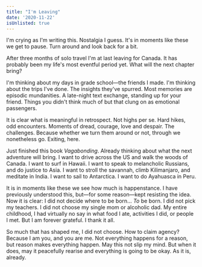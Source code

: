 ```yaml
---
title: "I'm Leaving"
date: '2020-11-22'
isUnlisted: true
---
```


I'm crying as I'm writing this. Nostalgia I guess. It's in moments like these we get to pause. Turn around and look back for a bit.

After three months of solo travel I'm at last leaving for Canada. It has probably been my life's most eventful period yet. What will the next chapter bring?

I'm thinking about my days in grade school—the friends I made. I'm thinking about the trips I've done. The insights they've spurred. Most memories are episodic mundanities. A late-night text exchange, standing up for your friend. Things you didn't think much of but that clung on as emotional passengers.

It is clear what is meaningful in retrospect. Not highs per se. Hard hikes, odd encounters. Moments of dread, courage, love and despair. The challenges. Because whether we turn them around or not, through we nonetheless go. Exiting, here.

Just finished this book _Vagabonding_. Already thinking about what the next adventure will bring. I want to drive across the US and walk the woods of Canada. I want to surf in Hawaii. I want to speak to melancholic Russians, and do justice to Asia. I want to stroll the savannah, climb Kilimanjaro, and meditate in India. I want to sail to Antarctica. I want to do Ayahuasca in Peru.

It is in moments like these we see how much is happenstance. I have previously understood this, but—for some reason—kept resisting the idea. Now it is clear: I did not decide where to be born... _To_ be born. I did not pick my teachers. I did not choose my single mom or alcoholic dad. My entire childhood, I had virtually no say in what food I ate, activities I did, or people I met. But I am forever grateful. I thank it all.

So much that has shaped me, I did not choose. How to claim agency? Because I am you, and you are me. Not everything happens for a reason, but reason makes everything happen. May this not slip my mind. But when it does, may it peacefully rearise and everything is going to be okay. As it is, already.
